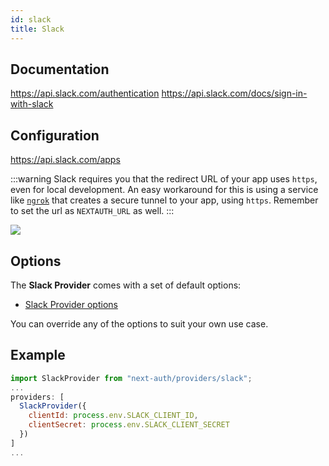 ```yaml
---
id: slack
title: Slack
---
```


## Documentation

https://api.slack.com/authentication
https://api.slack.com/docs/sign-in-with-slack

## Configuration

https://api.slack.com/apps

:::warning
Slack requires you that the redirect URL of your app uses `https`, even for local development. An easy workaround for this is using a service like [`ngrok`](https://ngrok.com) that creates a secure tunnel to your app, using `https`. Remember to set the url as `NEXTAUTH_URL` as well.
:::

![](https://i.imgur.com/ydYKTLD.png)

## Options

The **Slack Provider** comes with a set of default options:

- [Slack Provider options](https://github.com/nextauthjs/next-auth/blob/main/packages/next-auth/src/providers/slack.ts)

You can override any of the options to suit your own use case.

## Example

```js
import SlackProvider from "next-auth/providers/slack";
...
providers: [
  SlackProvider({
    clientId: process.env.SLACK_CLIENT_ID,
    clientSecret: process.env.SLACK_CLIENT_SECRET
  })
]
...
```
